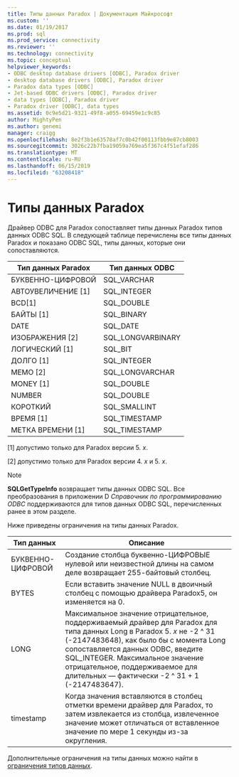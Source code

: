 ```yaml
---
title: Типы данных Paradox | Документация Майкрософт
ms.custom: ''
ms.date: 01/19/2017
ms.prod: sql
ms.prod_service: connectivity
ms.reviewer: ''
ms.technology: connectivity
ms.topic: conceptual
helpviewer_keywords:
- ODBC desktop database drivers [ODBC], Paradox driver
- desktop database drivers [ODBC], Paradox driver
- Paradox data types [ODBC]
- Jet-based ODBC drivers [ODBC], Paradox driver
- data types [ODBC], Paradox driver
- Paradox driver [ODBC], data types
ms.assetid: 0c9e5d21-9321-49f8-a055-69459e1c9c85
author: MightyPen
ms.author: genemi
manager: craigg
ms.openlocfilehash: 8e2f3b1e63578af7c0b42f00113fbb9e87cb8003
ms.sourcegitcommit: 3026c22b7fba19059a769ea5f367c4f51efaf286
ms.translationtype: MT
ms.contentlocale: ru-RU
ms.lasthandoff: 06/15/2019
ms.locfileid: "63208418"
---
```

# <a name="paradox-data-types"></a>Типы данных Paradox
Драйвер ODBC для Paradox сопоставляет типы данных Paradox типов данных ODBC SQL. В следующей таблице перечислены все типы данных Paradox и показано ODBC SQL, типы данных, которые они сопоставляются.  
  
|Тип данных Paradox|Тип данных ODBC|  
|-----------------------|--------------------|  
|БУКВЕННО-ЦИФРОВОЙ|SQL_VARCHAR|  
|АВТОУВЕЛИЧЕНИЕ [1]|SQL_INTEGER|  
|BCD[1]|SQL_DOUBLE|  
|БАЙТЫ [1]|SQL_BINARY|  
|DATE|SQL_DATE|  
|ИЗОБРАЖЕНИЯ [2]|SQL_LONGVARBINARY|  
|ЛОГИЧЕСКИЙ [1]|SQL_BIT|  
|ДОЛГО [1]|SQL_INTEGER|  
|MEMO [2]|SQL_LONGVARCHAR|  
|MONEY [1]|SQL_DOUBLE|  
|NUMBER|SQL_DOUBLE|  
|КОРОТКИЙ|SQL_SMALLINT|  
|ВРЕМЯ [1]|SQL_TIMESTAMP|  
|МЕТКА ВРЕМЕНИ [1]|SQL_TIMESTAMP|  
  
 [1] допустимо только для Paradox версии 5. *x*.  
  
 [2] допустимо только для Paradox версии 4. *x* и 5. *x*.  
  
> [!NOTE]  
>  **SQLGetTypeInfo** возвращает типы данных ODBC SQL. Все преобразования в приложении D *Справочник по программированию ODBC* поддерживаются для типов данных ODBC SQL, перечисленных ранее в этом разделе.  
  
 Ниже приведены ограничения на типы данных Paradox.  
  
|Тип данных|Описание|  
|---------------|-----------------|  
|БУКВЕННО-ЦИФРОВОЙ|Создание столбца буквенно-ЦИФРОВЫЕ нулевой или неизвестной длины на самом деле возвращает 255-байтовый столбец.|  
|BYTES|Если вставить значение NULL в двоичный столбец с помощью драйвера Paradox5, он изменяется на 0.|  
|LONG|Максимальное значение отрицательное, поддерживаемый драйвер для Paradox для типа данных Long в Paradox 5. *x* не -2 ^ 31 (-2147483648), как было бы с момента Long сопоставляется данных ODBC, введите SQL_INTEGER. Максимальное значение отрицательное, поддерживаемое для длительных — фактически -2 ^ 31 + 1 (-2147483647).|  
|timestamp|Когда значения вставляются в столбец отметки времени драйвер для Paradox, то затем извлекается из столбца, извлеченное значение может отличаться от вставленное значение по мере 1 секунды из-за округления.|  
  
 Дополнительные ограничения на типы данных можно найти в [ограничения типов данных](../../odbc/microsoft/data-type-limitations.md).
